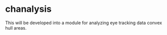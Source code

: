 # chanalysis

This will be developed into a module for analyzing eye tracking data convex hull areas.
